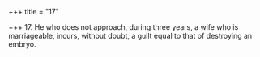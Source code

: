 +++
title = "17"

+++
17. He who does not approach, during three years, a wife who is marriageable, incurs, without doubt, a guilt equal to that of destroying an embryo.
